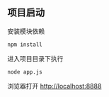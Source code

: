 项目启动
---
安装模块依赖
 
`npm install`

进入项目目录下执行
 
`node app.js`

浏览器打开 [http://localhost:8888](http://localhost:8888)